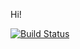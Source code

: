 Hi!

[![Build Status](https://travis-ci.org/mgemma/unitconvert.svg?branch=master)](https://travis-ci.org/mgemma/unitconvert)
